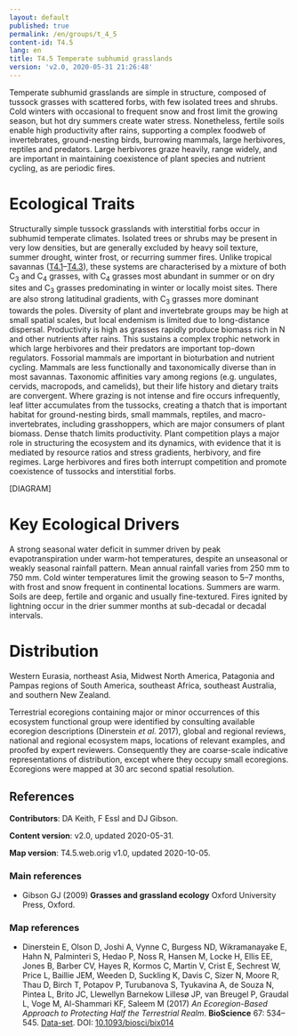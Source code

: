 ```yaml
---
layout: default
published: true
permalink: /en/groups/t_4_5
content-id: T4.5
lang: en
title: T4.5 Temperate subhumid grasslands
version: 'v2.0, 2020-05-31 21:26:48'
---
```


Temperate subhumid grasslands are simple in structure, composed of tussock grasses with scattered forbs, with few isolated trees and shrubs. Cold winters with occasional to frequent snow and frost limit the growing season, but hot dry summers create water stress. Nonetheless, fertile soils enable high productivity after rains, supporting a complex foodweb of invertebrates, ground-nesting birds, burrowing mammals, large herbivores, reptiles and predators. Large herbivores graze heavily, range widely, and are important in maintaining coexistence of plant species and nutrient cycling, as are periodic fires.

# Ecological Traits
 
Structurally simple tussock grasslands with interstitial forbs occur in subhumid temperate climates. Isolated trees or shrubs may be present in very low densities, but are generally excluded by heavy soil texture, summer drought, winter frost, or recurring summer fires. Unlike tropical savannas ([T4.1](/explore/groups/T4.1)–[T4.3](/explore/groups/T4.3)), these systems are characterised by a mixture of both C<sub>3</sub> and C<sub>4</sub> grasses, with C<sub>4</sub> grasses most abundant in summer or on dry sites and C<sub>3</sub> grasses predominating in winter or locally moist sites. There are also strong latitudinal gradients, with C<sub>3</sub> grasses more dominant towards the poles. Diversity of plant and invertebrate groups may be high at small spatial scales, but local endemism is limited due to long-distance dispersal. Productivity is high as grasses rapidly produce biomass rich in N and other nutrients after rains. This sustains a complex trophic network in which large herbivores and their predators are important top-down regulators. Fossorial mammals are important in bioturbation and nutrient cycling. Mammals are less functionally and taxonomically diverse than in most savannas. Taxonomic affinities vary among regions (e.g. ungulates, cervids, macropods, and camelids), but their life history and dietary traits are convergent. Where grazing is not intense and fire occurs infrequently, leaf litter accumulates from the tussocks, creating a thatch that is important habitat for ground-nesting birds, small mammals, reptiles, and macro-invertebrates, including grasshoppers, which are major consumers of plant biomass. Dense thatch limits productivity. Plant competition plays a major role in structuring the ecosystem and its dynamics, with evidence that it is mediated by resource ratios and stress gradients, herbivory, and fire regimes. Large herbivores and fires both interrupt competition and promote coexistence of tussocks and interstitial forbs.

[DIAGRAM]

# Key Ecological Drivers
 
A strong seasonal water deficit in summer driven by peak evapotranspiration under warm-hot temperatures, despite an unseasonal or weakly seasonal rainfall pattern. Mean annual rainfall varies from 250 mm to 750 mm. Cold winter temperatures limit the growing season to 5–7 months, with frost and snow frequent in continental locations. Summers are warm. Soils are deep, fertile and organic and usually fine-textured. Fires ignited by lightning occur in the drier summer months at sub-decadal or decadal intervals.
 
# Distribution
 
Western Eurasia, northeast Asia, Midwest North America, Patagonia and Pampas regions of South America, southeast Africa, southeast Australia, and southern New Zealand.

Terrestrial ecoregions containing major or minor occurrences of this ecosystem functional group were identified by consulting available ecoregion descriptions (Dinerstein _et al._ 2017), global and regional reviews, national and regional ecosystem maps, locations of relevant examples, and proofed by expert reviewers. Consequently they are coarse-scale indicative representations of distribution, except where they occupy small ecoregions. Ecoregions were mapped at 30 arc second spatial resolution.

## References

**Contributors**: DA Keith, F Essl and DJ Gibson.

**Content version**: v2.0, updated 2020-05-31.

**Map version**: T4.5.web.orig v1.0, updated 2020-10-05.

### Main references
* Gibson GJ  (2009) **Grasses and grassland ecology** Oxford University Press, Oxford.

### Map references
* Dinerstein E, Olson D, Joshi A, Vynne C, Burgess ND, Wikramanayake E, Hahn N, Palminteri S, Hedao P, Noss R, Hansen M, Locke H, Ellis EE, Jones B, Barber CV, Hayes R, Kormos C, Martin V, Crist E, Sechrest W, Price L, Baillie JEM, Weeden D, Suckling K, Davis C, Sizer N, Moore R, Thau D, Birch T, Potapov P, Turubanova S, Tyukavina A, de Souza N, Pintea L, Brito JC, Llewellyn Barnekow Lillesø JP, van Breugel P, Graudal L, Voge M, Al-Shammari KF, Saleem M  (2017) *An Ecoregion-Based Approach to Protecting Half the Terrestrial Realm*. **BioScience** 67: 534–545. [Data-set](https://ecoregions2017.appspot.com/). DOI: [10.1093/biosci/bix014](http://doi.org/10.1093/biosci/bix014)
